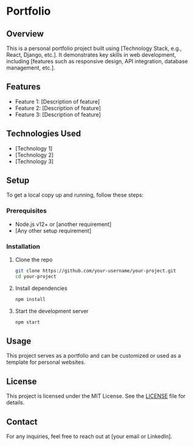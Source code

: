 # Portfolio

## Overview
This is a personal portfolio project built using [Technology Stack, e.g., React, Django, etc.]. It demonstrates key skills in web development, including [features such as responsive design, API integration, database management, etc.].

## Features
- Feature 1: [Description of feature]
- Feature 2: [Description of feature]
- Feature 3: [Description of feature]

## Technologies Used
- [Technology 1]
- [Technology 2]
- [Technology 3]

## Setup
To get a local copy up and running, follow these steps:

### Prerequisites
- Node.js v12+ or [another requirement]
- [Any other setup requirement]

### Installation
1. Clone the repo
    ```bash
    git clone https://github.com/your-username/your-project.git
    cd your-project
    ```
2. Install dependencies
    ```bash
    npm install
    ```

3. Start the development server
    ```bash
    npm start
    ```

## Usage
This project serves as a portfolio and can be customized or used as a template for personal websites.

## License
This project is licensed under the MIT License. See the [LICENSE](LICENSE) file for details.

## Contact
For any inquiries, feel free to reach out at [your email or LinkedIn].
